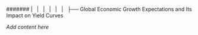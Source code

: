 ####### |   |   |   |   |   |   ├── Global Economic Growth Expectations and Its Impact on Yield Curves

*Add content here*